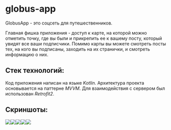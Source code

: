 # globus-app

GlobusApp - это соцсеть для путешественников.

Главная фишка приложения - доступ к карте, на которой можно отметить точку, где вы были и прикрепить
ее к вашему посту, который увидят все ваши подписчики. Помимо карты вы можете смотреть посты тех, на
кого вы подписаны, заходить на их странички, и смотреть информацию о них.

## Стек технологий:

Код приложения написан на языке *Kotlin*. Архитектура проекта основывается на паттерне *MVVM*. Для
взаимодействия с сервером был использован *Retrofit2*.

## Скриншоты:

<img src="/images/auth.jpg"><img src="/images/feed.jpg"><img src="/images/map.jpg"><img src="/images/profile.jpg"><img src="/images/profileSubs.jpg">